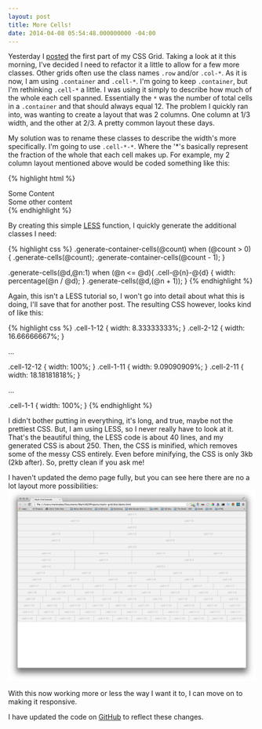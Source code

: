 ```yaml
---
layout: post
title: More Cells!
date: 2014-04-08 05:54:48.000000000 -04:00
---
```

Yesterday I [posted](/blog/2014/04/07/a-simple-css-grid/) the first part of my CSS Grid. Taking a look at it this morning, I've decided I need to refactor it a little to allow for a few more classes. Other grids often use the class names `.row` and/or `.col-*`. As it is now, I am using `.container` and `.cell-*`. I'm going to keep `.container`, but I'm rethinking `.cell-*` a little. I was using it simply to describe how much of the whole each cell spanned. Essentially the `*` was the number of total cells in a `.container` and that should always equal 12. The problem I quickly ran into, was wanting to create a layout that was 2 columns. One column at 1/3 width, and the other at 2/3. A pretty common layout these days.

My solution was to rename these classes to describe the width's more specifically. I'm going to use `.cell-*-*`. Where the '\*'s basically represent the fraction of the whole that each cell makes up. For example, my 2 column layout mentioned above would be coded something like this:


{% highlight html %}
<div class="container">
  <div class="cell-1-3">
    Some Content
  </div>
  <div class="cell-2-3">
    Some other content
  </div>
</div>
{% endhighlight %}

By creating this simple [LESS](http://lesscss.org) function, I quickly generate the additional classes I need:

{% highlight css %}
.generate-container-cells(@count) when (@count > 0) {
  .generate-cells(@count);
  .generate-container-cells(@count - 1);
}

.generate-cells(@d,@n:1) when (@n <= @d){
  .cell-@{n}-@{d} {
    width: percentage(@n / @d);
  }
  .generate-cells(@d,(@n + 1));
}
{% endhighlight %}

Again, this isn't a LESS tutorial so, I won't go into detail about what this is doing, I'll save that for another post. The resulting CSS however, looks kind of like this:

{% highlight css %}
.cell-1-12 {
  width: 8.33333333%;
}
.cell-2-12 {
  width: 16.66666667%;
}

...

.cell-12-12 {
  width: 100%;
}
.cell-1-11 {
  width: 9.09090909%;
}
.cell-2-11 {
  width: 18.18181818%;
}

...

.cell-1-1 {
  width: 100%;
}
{% endhighlight %}

I didn't bother putting in everything, it's long, and true, maybe not the prettiest CSS. But, I am using LESS, so I never really have to look at it. That's the beautiful thing, the LESS code is about 40 lines, and my generated CSS is about 250. Then, the CSS is minified, which removes some of the messy CSS entirely. Even before minifying, the CSS is only 3kb (2kb after). So, pretty clean if you ask me!

I haven't updated the demo page fully, but you can see here there are no a lot layout more possibilities:
[![Grid Demo](/content/images/blog/2014/Apr/Screen_Shot_2014_04_08_at_5_31_28_AM.png)](/content/images/blog/2014/Apr/Screen_Shot_2014_04_08_at_5_31_28_AM.png)

With this now working more or less the way I want it to, I can move on to making it responsive.

I have updated the code on [GitHub](https://github.com/MarkRabey/markr-grid) to reflect these changes.
